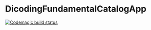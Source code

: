 # DicodingFundamentalCatalogApp
[![Codemagic build status](https://api.codemagic.io/apps/65642eb593eeb6e2a950a044/ios-project-debug/status_badge.svg)](https://codemagic.io/apps/65642eb593eeb6e2a950a044/ios-project-debug/latest_build)
